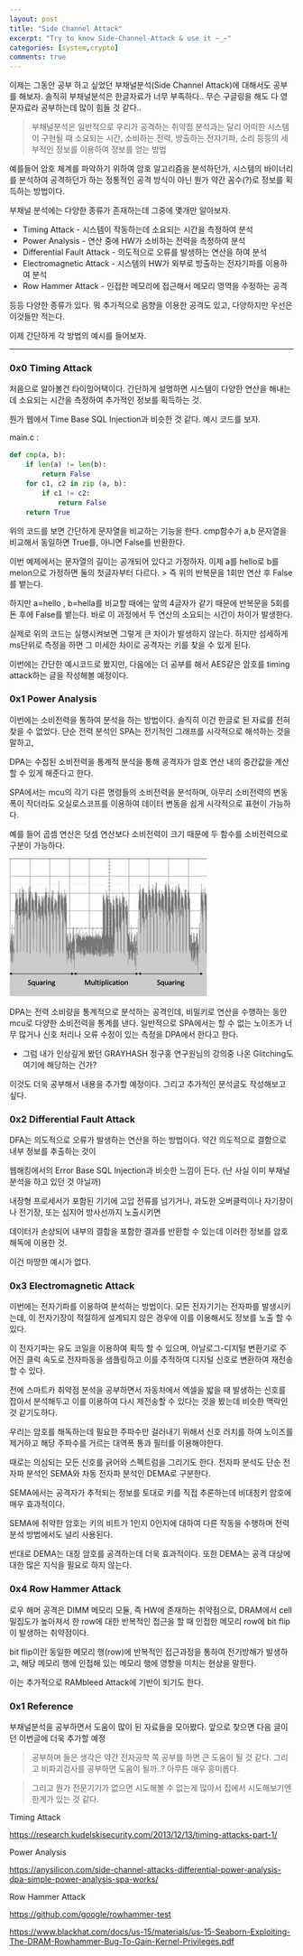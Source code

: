 ```yaml
---
layout: post
title: "Side Channel Attack"
excerpt: "Try to know Side-Channel-Attack & use it ~_~"
categories: [system,crypto]
comments: true 
---
```


이제는 그동안 공부 하고 싶었던 부채널분석(Side Channel Attack)에 대해서도 공부를 해보자. 솔직히 부채널분석은 한글자료가 너무 부족하다.. 무슨 구글링을 해도 다 영문자료라 공부하는데 많이 힘들 것 같다..

>  부채널분석은 일반적으로 우리가 공격하는 취약점 분석과는 달리 어떠한 시스템이 구현될 때 소요되는 시간, 소비하는 전력, 
> 방출하는 전자기파, 소리 등등의 세부적인 정보를 이용하여 정보를 얻는 방법 

예를들어 암호 체계를 파악하기 위하여 암호 알고리즘을 분석하던가, 시스템의 바이너리를 분석하여 공격하던가 하는 정통적인 공격 방식이 아닌 뭔가 약간 꼼수(?)로 정보를 획득하는 방법이다.   

부채널 분석에는 다양한 종류가 존재하는데 그중에 몇개만 알아보자.

* Timing Attack  - 시스템이 작동하는데 소요되는 시간을 측정하여 분석 
* Power Analysis - 연산 중에 HW가 소비하는 전력을 측정하여 분석
* Differential Fault Attack - 의도적으로 오류를 발생하는 연산을 하여 분석
* Electromagnetic Attack - 시스템의 HW가 외부로 방출하는 전자기파를 이용하여 분석
* Row Hammer Attack -  인접한 메모리에 접근해서 메모리 영역을 수정하는 공격

등등 다양한 종류가 있다. 뭐 추가적으로 음향을 이용한 공격도 있고, 다양하지만 우선은 이것들만 적는다.

이제 간단하게 각 방법의 예시를 들어보자.  

<hr>

### 0x0 Timing Attack 

처음으로 알아볼건 타이밍어택이다. 간단하게 설명하면 시스템이 다양한 연산을 해내는데 소요되는 시간을 측정하여  추가적인 정보를 획득하는 것. 

뭔가 웹에서 Time Base SQL Injection과 비슷한 것 같다. 예시 코드를 보자. 

main.c :

```python
def cmp(a, b):
    if len(a) != len(b):
        return False
    for c1, c2 in zip (a, b):
        if c1 != c2:
            return False
    return True
```

위의 코드를 보면 간단하게 문자열을 비교하는 기능을 한다. cmp함수가 a,b 문자열을 비교해서 동일하면 True를, 아니면 False를 반환한다.

이번 예제에서는 문자열의 길이는 공개되어 있다고 가정하자. 이제 a를 hello로 b를 melon으로 가정하면 둘의 첫글자부터 다르다.  > 즉 위의 반복문을 1회만 연산 후 False를 뱉는다. 

하지만 a=hello , b=hella를 비교할 때에는 앞의 4글자가 같기 때문에 반복문을 5회를 돈 후에 False를 뱉는다. 바로 이 과정에서 두 연산의 소요되는 시간이 차이가 발생한다. 

실제로 위의 코드는 실행시켜보면 그렇게 큰 차이가 발생하지 않는다. 하지만 섬세하게 ms단위로 측정을 하면 그 미세한 차이로 공격자는 키를 찾을 수 있게 된다. 

이번에는 간단한 예시코드로 봤지만, 다음에는 더 공부를 해서 AES같은 암호를 timing attack하는 글을 작성해볼 예정이다. 



### 0x1 Power Analysis

이번에는 소비전력을 통하여 분석을 하는 방법이다. 솔직히 이건 한글로 된 자료를 전혀 찾을 수 없었다. 단순 전력 분석인 SPA는 전기적인 그래프를 시각적으로 해석하는 것을 말하고, 

DPA는 수집된 소비전력을 통계적 분석을 통해 공격자가 암호 연산 내의 중간값을 계산할 수 있게 해준다고 한다.

SPA에서는 mcu의  각기 다른 명령들의 소비전력을 분석하며, 아무리 소비전력의 변동 폭이 작더라도 오실로스코프를 이용하여 데이터 변동을 쉽게 시각적으로 표현이 가능하다.  

예를 들어 곱셈 연산은 덧셈 연산보다 소비전력이 크기 때문에 두 함수를 소비전력으로 구분이 가능하다.

![side1](/img/side1.png)

DPA는  전력 소비량을 통계적으로 분석하는 공격인데, 비밀키로 연산을 수행하는 동안 mcu로 다양한 소비전력을 통계를 낸다.
일반적으로 SPA에서는 할 수 없는 노이즈가 너무 많거나 신호 처리나 오류 수정이 있는 측정을 DPA에서 한다고 한다. 

+ 그럼 내가 인상깊게 봤던 GRAYHASH 정구홍 연구원님의 강의중 나온 Glitching도 여기에 해당하는 건가?

이것도 더욱 공부해서 내용을 추가할 예정이다. 그리고 추가적인 분석글도 작성해보고 싶다.



### 0x2 Differential Fault Attack

DFA는 의도적으로 오류가 발생하는 연산을 하는 방법이다. 약간 의도적으로 결함으로 내부 정보를 추출하는 것이 

웹해킹에서의 Error Base SQL Injection과 비슷한 느낌이 든다. (난  사실 이미 부채널분석을 하고 있던 것 아닐까)

내장형 프로세서가 포함된 기기에 고압 전류를 넘기거나, 과도한 오버클럭이나 자기장이나 전기장, 또는 심지어 방사선까지 노출시키면

데이터가 손상되어 내부의 결함을 포함한 결과를 반환할 수 있는데 이러한 정보를 암호해독에 이용한 것.

이건 마땅한 예시가 없다.



### 0x3 Electromagnetic Attack 

이번에는 전자기파를 이용하여 분석하는 방법이다. 모든 전자기기는 전자파를 발생시키는데, 이 전자기장이 적절하게 설계되지 않은 경우에 이를 이용해서도 정보를 노출 할 수 있다.

이 전자기파는 유도 코일을 이용하여 획득 할 수 있으며, 아날로그-디지털 변환기로 주어진 클럭 속도로 전자파동을 샘플링하고 이를 추적하여 
디지털 신호로 변환하여 재전송할 수 있다.

전에 스마트카 취약점 분석을 공부하면서 자동차에서 엑셀을 밟을 때 발생하는 신호를 잡아서 분석해두고 이를 이용하여 다시 제전송할 수 있다는 것을 봤는데 비슷한 맥락인 것 같기도하다. 

우리는 암호를 해독하는데 필요한 주파수만 걸러내기 위해서 신호 러치를 하여 노이즈를 제거하고 해당 주파수를 거르는 대역폭 통과 필터를 이용해야한다. 

때로는 의심되는 모든 신호를 긁어와 스펙트럼을 그리기도 한다. 전자파 분석도 단순 전자파 분석인 SEMA와 차동 전자파 분석인 DEMA로 구분한다.

SEMA에서는 공격자가 추적되는 정보를 토대로 키를 직접 추론하는데 비대칭키 암호에 매우 효과적이다.

SEMA에 취약한 암호는 키의 비트가 1인지 0인지에 대하여 다른 작동을 수행하며 전력 분석 방법에서도 널리 사용된다.

반대로 DEMA는 대칭 암호를 공격하는데 더욱 효과적이다. 또한 DEMA는 공격 대상에 대한 많은 지식을 필요로 하지 않는다.



### 0x4 Row Hammer Attack

로우 해머 공격은  DIMM 메모리 모듈, 즉 HW에 존재하는 취약점으로, DRAM에서 cell 밀집도가 높아져서 한 row에 대한 반복적인 접근을 할 때 인접한 메모리 row에 bit flip이 발생하는 취약점이다. 

bit flip이란 동일한 메모리 행(row)에 반복적인 접근과정을 통하여 전기방해가 발생하고, 해당 메모리 행에 인접해 있는 메모리 행에 영향을 미치는 현상을 말한다.

이는 추가적으로 RAMbleed Attack에 기반이 되기도 한다.

### 0x1 Reference

부채널분석을 공부하면서 도움이 많이 된 자료들을 모아봤다. 앞으로 찾으면 다음 글이던 이번글에 더욱 추가할 예정

>공부하며 들은 생각은 약간 전자공학 쪽 공부를 하면 큰 도움이 될 것 같다. 그리고 비파괴검사를 공부하면 도움이 될까..? 아무튼 매우 흥미롭다.
 
 >그리고 뭔가 전문기기가 없으면 시도해볼 수 없는게 많아서 집에서 시도해보기엔 한계가 있는 것 같다.

Timing Attack 

https://research.kudelskisecurity.com/2013/12/13/timing-attacks-part-1/

Power Analysis

https://anysilicon.com/side-channel-attacks-differential-power-analysis-dpa-simple-power-analysis-spa-works/

Row Hammer Attack

https://github.com/google/rowhammer-test

https://www.blackhat.com/docs/us-15/materials/us-15-Seaborn-Exploiting-The-DRAM-Rowhammer-Bug-To-Gain-Kernel-Privileges.pdf

